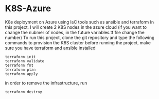# K8S-Azure
K8s deployment on Azure using IaC tools such as ansible and terraform
In this project, I will create 2 K8S nodes in the azure cloud (if you want to change the nubmer of nodes, in the future variables.tf file change the number)
To run this project, clone the git repository and type the following commands to provision the K8S cluster
before running the project, make sure you have terraform and ansible installed
```
terraform init
terraform validate
terraform fmt
terraform plan
terraform apply
```
in order to remove the infrastructure, run 
```
terraform destroy
```
